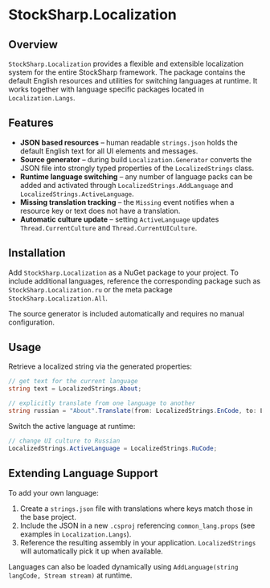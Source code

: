 # StockSharp.Localization

## Overview

`StockSharp.Localization` provides a flexible and extensible localization system for the entire StockSharp framework. The package contains the default English resources and utilities for switching languages at runtime. It works together with language specific packages located in `Localization.Langs`.

## Features

- **JSON based resources** – human readable `strings.json` holds the default English text for all UI elements and messages.
- **Source generator** – during build `Localization.Generator` converts the JSON file into strongly typed properties of the `LocalizedStrings` class.
- **Runtime language switching** – any number of language packs can be added and activated through `LocalizedStrings.AddLanguage` and `LocalizedStrings.ActiveLanguage`.
- **Missing translation tracking** – the `Missing` event notifies when a resource key or text does not have a translation.
- **Automatic culture update** – setting `ActiveLanguage` updates `Thread.CurrentCulture` and `Thread.CurrentUICulture`.

## Installation

Add `StockSharp.Localization` as a NuGet package to your project. To include additional languages, reference the corresponding package such as `StockSharp.Localization.ru` or the meta package `StockSharp.Localization.All`.

The source generator is included automatically and requires no manual configuration.

## Usage

Retrieve a localized string via the generated properties:

```csharp
// get text for the current language
string text = LocalizedStrings.About;

// explicitly translate from one language to another
string russian = "About".Translate(from: LocalizedStrings.EnCode, to: LocalizedStrings.RuCode);
```

Switch the active language at runtime:

```csharp
// change UI culture to Russian
LocalizedStrings.ActiveLanguage = LocalizedStrings.RuCode;
```

## Extending Language Support

To add your own language:

1. Create a `strings.json` file with translations where keys match those in the base project.
2. Include the JSON in a new `.csproj` referencing `common_lang.props` (see examples in `Localization.Langs`).
3. Reference the resulting assembly in your application. `LocalizedStrings` will automatically pick it up when available.

Languages can also be loaded dynamically using `AddLanguage(string langCode, Stream stream)` at runtime.


